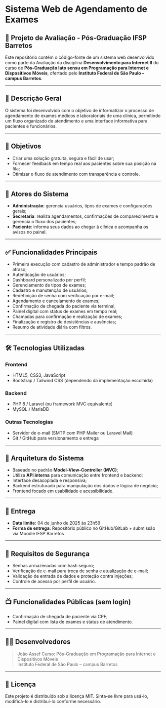 # Sistema Web de Agendamento de Exames

## 📘 Projeto de Avaliação - Pós-Graduação IFSP Barretos

Este repositório contém o código-fonte de um sistema web desenvolvido como parte da Avaliação da disciplina **Desenvolvimento para Internet II** do curso de **Pós-Graduação lato sensu em Programação para Internet e Dispositivos Móveis**, ofertado pelo **Instituto Federal de São Paulo – campus Barretos**.

---

## 📌 Descrição Geral

O sistema foi desenvolvido com o objetivo de informatizar o processo de agendamento de exames médicos e laboratoriais de uma clínica, permitindo um fluxo organizado de atendimento e uma interface informativa para pacientes e funcionários.

---

## 🎯 Objetivos

- Criar uma solução gratuita, segura e fácil de usar;
- Fornecer feedback em tempo real aos pacientes sobre sua posição na fila;
- Otimizar o fluxo de atendimento com transparência e controle.

---

## 👥 Atores do Sistema

- **Administração**: gerencia usuários, tipos de exames e configurações gerais;
- **Secretaria**: realiza agendamentos, confirmações de comparecimento e gerencia o fluxo dos pacientes;
- **Paciente**: informa seus dados ao chegar à clínica e acompanha os avisos no painel.

---

## ✅ Funcionalidades Principais

- Primeira execução com cadastro de administrador e tempo padrão de atraso;
- Autenticação de usuários;
- Dashboard personalizado por perfil;
- Gerenciamento de tipos de exames;
- Cadastro e manutenção de usuários;
- Redefinição de senha com verificação por e-mail;
- Agendamento e cancelamento de exames;
- Confirmação de chegada do paciente via terminal;
- Painel digital com status de exames em tempo real;
- Chamadas para confirmação e realização de exames;
- Finalização e registro de desistências e ausências;
- Resumo de atividade diária com filtros.

---

## 🛠️ Tecnologias Utilizadas

### Frontend
- HTML5, CSS3, JavaScript
- Bootstrap / Tailwind CSS (dependendo da implementação escolhida)

### Backend
- PHP 8 / Laravel (ou framework MVC equivalente)
- MySQL / MariaDB

### Outras Tecnologias
- Servidor de e-mail (SMTP com PHP Mailer ou Laravel Mail)
- Git / GitHub para versionamento e entrega

---

## 📐 Arquitetura do Sistema

- Baseado no padrão **Model-View-Controller (MVC)**;
- Utiliza **API interna** para comunicação entre frontend e backend;
- Interface desacoplada e responsiva;
- Backend estruturado para manipulação dos dados e lógica de negócio;
- Frontend focado em usabilidade e acessibilidade.

---

## 📅 Entrega

- **Data limite:** 04 de junho de 2025 às 23h59
- **Forma de entrega:** Repositório público no GitHub/GitLab + submissão via Moodle IFSP Barretos

---

## 🔐 Requisitos de Segurança

- Senhas armazenadas com hash seguro;
- Verificação de e-mail para troca de senha e atualização de e-mail;
- Validação de entrada de dados e proteção contra injeções;
- Controle de acesso por perfil de usuário.

---

## 📺 Funcionalidades Públicas (sem login)

- Confirmação de chegada de paciente via CPF;
- Painel digital com lista de exames e status de atendimento.

---

## 👨‍💻 Desenvolvedores

> João Assef 
> Curso: Pós-Graduação em Programação para Internet e Dispositivos Móveis  
> Instituto Federal de São Paulo – campus Barretos

---

## 📄 Licença

Este projeto é distribuído sob a licença MIT. Sinta-se livre para usá-lo, modificá-lo e distribuí-lo conforme necessário.

